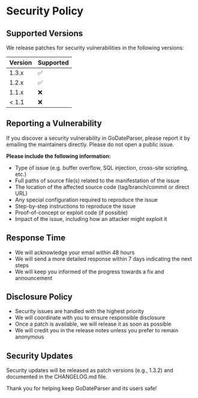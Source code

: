 # Security Policy

## Supported Versions

We release patches for security vulnerabilities in the following versions:

| Version | Supported          |
| ------- | ------------------ |
| 1.3.x   | :white_check_mark: |
| 1.2.x   | :white_check_mark: |
| 1.1.x   | :x:                |
| < 1.1   | :x:                |

## Reporting a Vulnerability

If you discover a security vulnerability in GoDateParser, please report it by emailing the maintainers directly. Please do not open a public issue.

**Please include the following information:**

- Type of issue (e.g. buffer overflow, SQL injection, cross-site scripting, etc.)
- Full paths of source file(s) related to the manifestation of the issue
- The location of the affected source code (tag/branch/commit or direct URL)
- Any special configuration required to reproduce the issue
- Step-by-step instructions to reproduce the issue
- Proof-of-concept or exploit code (if possible)
- Impact of the issue, including how an attacker might exploit it

## Response Time

- We will acknowledge your email within 48 hours
- We will send a more detailed response within 7 days indicating the next steps
- We will keep you informed of the progress towards a fix and announcement

## Disclosure Policy

- Security issues are handled with the highest priority
- We will coordinate with you to ensure responsible disclosure
- Once a patch is available, we will release it as soon as possible
- We will credit you in the release notes unless you prefer to remain anonymous

## Security Updates

Security updates will be released as patch versions (e.g., 1.3.2) and documented in the CHANGELOG.md file.

Thank you for helping keep GoDateParser and its users safe!

